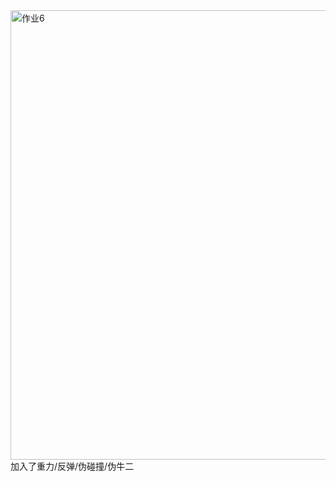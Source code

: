 <img width="719" alt="作业6" src="https://user-images.githubusercontent.com/90957083/139607705-5350678e-2ad9-4030-83fa-065f03eb628f.png">
加入了重力/反弹/伪碰撞/伪牛二
